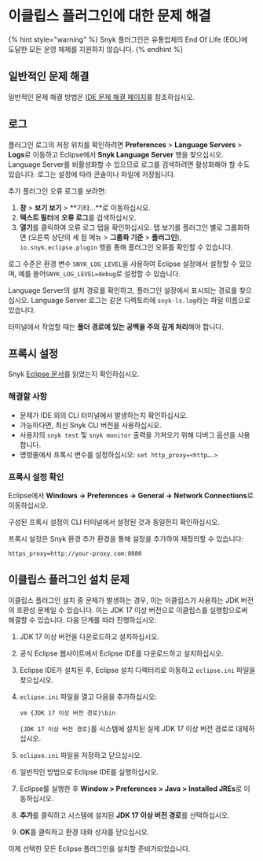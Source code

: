 # 이클립스 플러그인에 대한 문제 해결

{% hint style="warning" %}
Snyk 플러그인은 유통업체의 End Of Life (EOL)에 도달한 모든 운영 체제를 지원하지 않습니다.&#x20;
{% endhint %}

## 일반적인 문제 해결

일반적인 문제 해결 방법은 [IDE 문제 해결 페이지](../troubleshooting-ides/)를 참조하십시오.

## 로그

플러그인 로그의 저장 위치를 확인하려면 **Preferences** > **Language Servers** > **Logs**로 이동하고 Eclipse에서 **Snyk Language Server** 행을 찾으십시오. Language Server를 비활성화할 수 있으므로 로그를 검색하려면 활성화해야 할 수도 있습니다. 로그는 설정에 따라 콘솔이나 파일에 저장됩니다.

추가 플러그인 오류 로그를 보려면:

1. **창** > **보기 보기** > **기타...**로 이동하십시오.
2. **텍스트 필터**에 **오류 로그**를 검색하십시오.
3. **열기**를 클릭하여 오류 로그 탭을 확인하십시오. 탭 보기를 플러그인 별로 그룹화하면 (오른쪽 상단의 세 점 메뉴 > **그룹화 기준** > **플러그인**), `io.snyk.eclipse.plugin` 행을 통해 플러그인 오류를 확인할 수 있습니다.

로그 수준은 환경 변수 `SNYK_LOG_LEVEL`을 사용하여 Eclipse 설정에서 설정할 수 있으며, 예를 들어`SNYK_LOG_LEVEL=debug`로 설정할 수 있습니다.

Language Server의 설치 경로를 확인하고, 플러그인 설정에서 표시되는 경로를 찾으십시오. Language Server 로그는 같은 디렉토리에 `snyk-ls.log`라는 파일 이름으로 있습니다.

터미널에서 작업할 때는 **폴더 경로에 있는 공백을 주의 깊게 처리**해야 합니다.

## 프록시 설정

Snyk [Eclipse 문서](./)를 읽었는지 확인하십시오.

### &#x20;해결할 사항

* 문제가 IDE 외의 CLI 터미널에서 발생하는지 확인하십시오.
* 가능하다면, 최신 Snyk CLI 버전을 사용하십시오.
* 사용자의 `snyk test` 및 `snyk monitor` 출력을 가져오기 위해 디버그 옵션을 사용합니다.
* 명령줄에서 프록시 변수를 설정하십시오: `set http_proxy=<http….>`

### &#x20;프록시 설정 확인

Eclipse에서 **Windows → Preferences → General → Network Connections**로 이동하십시오.

구성된 프록시 설정이 CLI 터미널에서 설정된 것과 동일한지 확인하십시오.

프록시 설정은 Snyk 환경 추가 환경을 통해 설정을 추가하여 재정의할 수 있습니다:

`https_proxy=http://your-proxy.com:8080`

## 이클립스 플러그인 설치 문제

이클립스 플러그인 설치 중 문제가 발생하는 경우, 이는 이클립스가 사용하는 JDK 버전의 호환성 문제일 수 있습니다. 이는 JDK 17 이상 버전으로 이클립스를 실행함으로써 해결할 수 있습니다. 다음 단계를 따라 진행하십시오:

1. JDK 17 이상 버전을 다운로드하고 설치하십시오.
2. 공식 Eclipse 웹사이트에서 Eclipse IDE를 다운로드하고 설치하십시오.
3. Eclipse IDE가 설치된 후, Eclipse 설치 디렉터리로 이동하고 `eclipse.ini` 파일을 찾으십시오.
4.  `eclipse.ini` 파일을 열고 다음을 추가하십시오:

    `vm {JDK 17 이상 버전 경로}\bin`

    `{JDK 17 이상 버전 경로}`를 시스템에 설치된 실제 JDK 17 이상 버전 경로로 대체하십시오.
5. `eclipse.ini` 파일을 저장하고 닫으십시오.
6. 일반적인 방법으로 Eclipse IDE를 실행하십시오.
7. Eclipse를 실행한 후 **Window > Preferences > Java > Installed JREs**로 이동하십시오.
8. **추가**를 클릭하고 시스템에 설치된 **JDK 17 이상 버전 경로**를 선택하십시오.
9. **OK**를 클릭하고 환경 대화 상자를 닫으십시오.

이제 선택한 모든 Eclipse 플러그인을 설치할 준비가되었습니다.